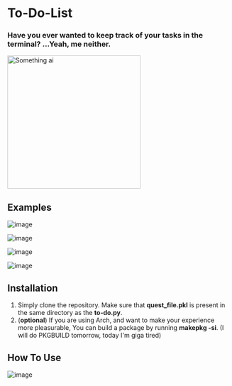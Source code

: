 # To-Do-List

### Have you ever wanted to keep track of your tasks in the terminal? ...Yeah, me neither.

<img src="https://github.com/user-attachments/assets/7e53124d-b362-4fad-af00-ad03633d0ef6" alt="Something ai" width=300px>

## Examples
![image](https://github.com/user-attachments/assets/1dbca0a6-ca57-4292-931d-89f486a69530)

![image](https://github.com/user-attachments/assets/01fb6072-f073-44ce-991e-4b545a8ca14d)

![image](https://github.com/user-attachments/assets/ea944eb9-1b08-41e7-a02e-cd64421724a8)

![image](https://github.com/user-attachments/assets/fdb7c8ee-8000-47b5-9e8a-f1d08badd5b9)

## Installation
1. Simply clone the repository. Make sure that __quest_file.pkl__ is present in the same directory as the __to-do.py__.
2. (__optional__) If you are using Arch, and want to make your experience more pleasurable, You can build a package by running __makepkg -si__.
(I will do PKGBUILD tomorrow, today I'm giga tired)

## How To Use
![image](https://github.com/user-attachments/assets/c03bd830-9505-4384-9211-5acce36db9b9)

